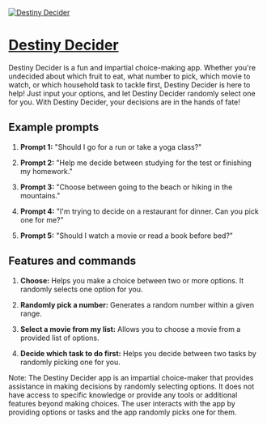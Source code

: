 [![Destiny Decider](https://files.oaiusercontent.com/file-FSY5I2spuC7XAkz0566kVOvF?se=2123-10-16T22%3A08%3A41Z&sp=r&sv=2021-08-06&sr=b&rscc=max-age%3D31536000%2C%20immutable&rscd=attachment%3B%20filename%3Dcbbbd612-e68c-45e0-9cde-c2895d67d761.png&sig=A7czt2rLxplJUTDmrJL9ZLGKLC%2BoGeYotLYV80EX2iU%3D)](https://chat.openai.com/g/g-4cOZfEexW-destiny-decider)

# [Destiny Decider](https://chat.openai.com/g/g-4cOZfEexW-destiny-decider)

Destiny Decider is a fun and impartial choice-making app. Whether you're undecided about which fruit to eat, what number to pick, which movie to watch, or which household task to tackle first, Destiny Decider is here to help! Just input your options, and let Destiny Decider randomly select one for you. With Destiny Decider, your decisions are in the hands of fate!

## Example prompts

1. **Prompt 1:** "Should I go for a run or take a yoga class?"

2. **Prompt 2:** "Help me decide between studying for the test or finishing my homework."

3. **Prompt 3:** "Choose between going to the beach or hiking in the mountains."

4. **Prompt 4:** "I'm trying to decide on a restaurant for dinner. Can you pick one for me?"

5. **Prompt 5:** "Should I watch a movie or read a book before bed?"

## Features and commands

1. **Choose:** Helps you make a choice between two or more options. It randomly selects one option for you.

2. **Randomly pick a number:** Generates a random number within a given range.

3. **Select a movie from my list:** Allows you to choose a movie from a provided list of options.

4. **Decide which task to do first:** Helps you decide between two tasks by randomly picking one for you.

Note: The Destiny Decider app is an impartial choice-maker that provides assistance in making decisions by randomly selecting options. It does not have access to specific knowledge or provide any tools or additional features beyond making choices. The user interacts with the app by providing options or tasks and the app randomly picks one for them.